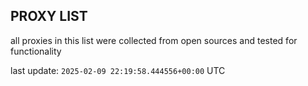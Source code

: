 ## PROXY LIST

all proxies in this list were collected from open sources and tested for functionality

last update: `2025-02-09 22:19:58.444556+00:00` UTC